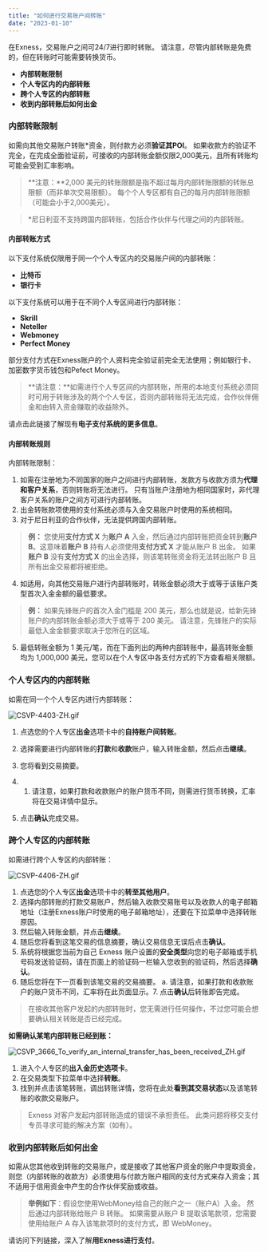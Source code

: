 ```yaml
---
title: "如何进行交易账户间转账"
date: "2023-01-10"
---
```


在Exness，交易账户之间可24/7进行即时转账。 请注意，尽管内部转账是免费的，但在转账时可能需要转换货币。

- **内部转账限制**
- **个人专区内的内部转账**
- **跨个人专区的内部转账**
- **收到内部转账后如何出金**

### 内部转账限制

如需向其他交易账户转账*资金，则付款方必须**验证其POI**。 如果收款方的验证不完全，在完成全面验证前，可接收的内部转账金额仅限2,000美元，且所有转账均可能会受到汇率影响。

> **注意：**2,000 美元的转账限额是指不超过每月内部转账限额的转账总限额（而非单次交易限额）。 每个个人专区都有自己的每月内部转账限额（可能会小于2,000美元）。

> *尼日利亚不支持跨国内部转账，包括合作伙伴与代理之间的内部转账。

#### **内部转账方式**

以下支付系统仅限用于同一个个人专区内的交易账户间的内部转账：

- **比特币**
- **银行卡**

以下支付系统可以用于在不同个人专区间进行内部转账：

- **Skrill**
- **Neteller**
- **Webmoney**
- **Perfect Money**

部分支付方式在Exness账户的个人资料完全验证前完全无法使用；例如银行卡、加密数字货币钱包和Pefect Money。

> **请注意：**如需进行个人专区间的内部转账，所用的本地支付系统必须同时可用于转账涉及的两个个人专区，否则内部转账将无法完成，合作伙伴佣金和由转入资金赚取的收益除外。

请点击此链接了解现有**电子支付系统的更多信息**。

#### **内部转账规则**

内部转账限制：

1. 如需在注册地为不同国家的账户之间进行内部转账，发款方与收款方须为**代理和客户关系**，否则转账将无法进行。 只有当账户注册地为相同国家时，非代理客户关系的账户之间方可进行内部转账。
2. 出金转账款项使用的支付系统必须与入金交易账户时使用的系统相同。
3. 对于尼日利亚的合作伙伴，无法提供跨国内部转账。

> **例：**
> 您使用**支付方式 X** 为**账户 A** 入金，然后通过内部转账把资金转到**账户 B**。这意味着**账户 B** 持有人必须使用**支付方式 X** 才能从账户 B 出金。 如果**账户 B** 没有**支付方式 X** 的出金选择，则该笔转账资金将无法转出账户 B 且所有出金交易都将被拒绝。

4. 如适用，向其他交易账户进行内部转账时，转账金额必须大于或等于该账户类型首次入金金额的最低要求。

> **例：**
> 如果先锋账户的首次入金门槛是 200 美元，那么也就是说，给新先锋账户的内部转账金额必须大于或等于 200 美元。 请注意，先锋账户的实际最低入金金额要求取决于您所在的区域。

5. 最低转账金额为 1 美元/笔，而在下面列出的两种内部转账中，最高转账金额均为 1,000,000 美元，您可以在个人专区中各支付方式的下方查看相关限额。

### 个人专区内的内部转账

如需在同一个个人专区内进行内部转账：

![CSVP-4403-ZH.gif](https://get.exness.help/hc/article_attachments/6419748924956)

1. 点选您的个人专区**出金**选项卡中的**自持账户间转账**。
2. 选择需要进行内部转账的**打款**和**收款**账户，输入转账金额，然后点击**继续**。
3. 您将看到交易摘要。

1. 1. 请注意，如果打款和收款账户的账户货币不同，则需进行货币转换，汇率将在交易详情中显示。

4. 点击**确认**完成交易。

### 跨个人专区的内部转账

如需进行跨个人专区的内部转账：

![CSVP-4406-ZH.gif](https://get.exness.help/hc/article_attachments/6419749576348)

1. 点选您的个人专区**出金**选项卡中的**转至其他用户**。
2. 选择内部转账的打款交易账户，然后输入收款交易账号以及收款人的电子邮箱地址（注册Exness账户时使用的电子邮箱地址），还要在下拉菜单中选择转账原因。
3. 然后输入转账金额，并点击**继续**。
4. 随后您将看到这笔交易的信息摘要，确认交易信息无误后点击**确认**。
5. 系统将根据您当前为自己 Exness 账户设置的**安全类型**向您的电子邮箱或手机号码发送验证码，请在页面上的验证码一栏输入您收到的验证码，然后选择**确认**。
6. 随后您将在下一页看到该笔交易的交易摘要。
a. 请注意，如果打款和收款账户的账户货币不同，汇率将在此页面显示。7. 点击**确认**后转账即告完成。

> 在接收其他客户发起的内部转账时，您无需进行任何操作，不过您可能会想要确认相关转账是否已经完成。

**如需确认某笔内部转账已经到账：**

![CSVP_3666_To_verify_an_internal_transfer_has_been_received_ZH.gif](https://get.exness.help/hc/article_attachments/6708353799698/CSVP_3666_To_verify_an_internal_transfer_has_been_received_ZH.gif)

1. 进入个人专区的**出入金历史选项卡**。
2. 在交易类型下拉菜单中选择**转账**。
3. 找到并点击该笔转账，调出转账详情，您将在此处**看到其交易状态**以及该笔转账的收款交易账户。

> Exness 对客户发起内部转账造成的错误不承担责任。 此类问题将移交支付专员寻求可能的解决方案（如有）。

### 收到内部转账后如何出金

如需从您其他收到转账的交易账户，或是接收了其他客户资金的账户中提取资金，则您（内部转账的收款方）必须使用与付款方账户相同的支付方式来存入资金；其不适用于信用资金中产生的合作伙伴奖励或收益。

> **举例如下**：假设您使用WebMoney给自己的账户之一（账户A）入金。 然后通过内部转账给账户 B 转账。 如果需要从账户 B 提取该笔款项，您需要使用给账户 A 存入该笔款项时的支付方式，即 WebMoney。

请访问下列链接，深入了解**用Exness进行支付**。
